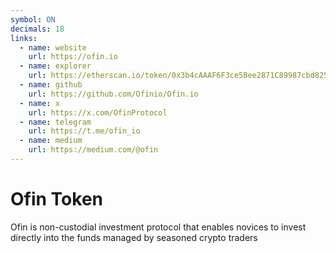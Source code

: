 ```yaml
---
symbol: ON
decimals: 18
links:
  - name: website
    url: https://ofin.io
  - name: explorer
    url: https://etherscan.io/token/0x3b4cAAAF6F3ce5Bee2871C89987cbd825Ac30822
  - name: github
    url: https://github.com/Ofinio/Ofin.io
  - name: x
    url: https://x.com/OfinProtocol
  - name: telegram
    url: https://t.me/ofin_io
  - name: medium
    url: https://medium.com/@ofin
---
```


# Ofin Token

Ofin is non-custodial investment protocol that enables novices to invest directly into the funds managed by seasoned crypto traders
